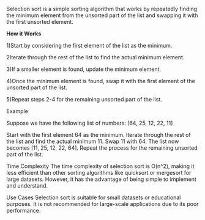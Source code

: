 Selection sort is a simple sorting algorithm that works by repeatedly finding the minimum element from the unsorted part of the list and swapping it with the first unsorted element.

**How it Works**

1)Start by considering the first element of the list as the minimum.

2Iterate through the rest of the list to find the actual minimum element.

3)If a smaller element is found, update the minimum element.

4)Once the minimum element is found, swap it with the first element of the unsorted part of the list.

5)Repeat steps 2-4 for the remaining unsorted part of the list.

Example

Suppose we have the following list of numbers: [64, 25, 12, 22, 11]

Start with the first element 64 as the minimum.
Iterate through the rest of the list and find the actual minimum 11.
Swap 11 with 64.
The list now becomes [11, 25, 12, 22, 64].
Repeat the process for the remaining unsorted part of the list.

Time Complexity
The time complexity of selection sort is O(n^2), making it less efficient than other sorting algorithms like quicksort or mergesort for large datasets. However, it has the advantage of being simple to implement and understand.

Use Cases
Selection sort is suitable for small datasets or educational purposes. It is not recommended for large-scale applications due to its poor performance.
